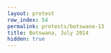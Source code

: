```yaml
---
layout: protest
row_index: 54
permalink: protests/botswana-13
title: Botswana, July 2014
hidden: true
---
```

